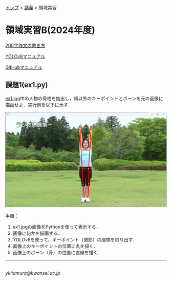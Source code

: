 <link rel="stylesheet" href="/~kitamura/md_preview1.css" type="text/css">

[トップ](https://cs.kwansei.ac.jp/~kitamura/index.html) > [講義](https://cs.kwansei.ac.jp/~kitamura/courses.html) > 領域実習

# 領域実習B(2024年度)

[200字作文の書き方](200字作文.html)

[YOLOv8マニュアル](https://cs.kwansei.ac.jp/~kitamura/KB/YOLOv8.html)

[GitHubマニュアル](https://cs.kwansei.ac.jp/~kitamura/KB/GitHub.html)

## 課題1(ex1.py)

[ex1.jpg](images/ex1.jpg)中の人物の骨格を抽出し，顔以外のキーポイントとボーンを元の画像に描画せよ．実行例を以下に示す．

![](images/ex1-result.png)

手順：
1. ex1.jpgの画像をPythonを使って表示する．
2. 画像に何かを描画する．
3. YOLOv8を使って，キーポイント（関節）の座標を取り出す．
4. 画像上のキーポイントの位置に丸を描く．
5. 画像上のボーン（骨）の位置に直線を描く．

<!-- ## 課題1A(ex1A.py)

Left-shoulder, Right-shoulder, Left-hip, Right-hipの4つの座標の重心点を求め，ex1で求めた画像上に描画せよ． -->


<!-- ## 課題2(ex2.py)

[ex1.jpg](images/ex1.jpg)と以下の5つの画像において，人物の姿勢の違いを数値化し，違いが少ないもの順にファイル名を表示せよ．

* [ex2_307.jpg](images/ex2_307.jpg)
* [ex2_336.jpg](images/ex2_336.jpg)
* [ex2_2015.jpg](images/ex2_2015.jpg)
* [ex2_3077.jpg](images/ex2_3077.jpg)
* [ex2_5175.jpg](images/ex2_5175.jpg)

## 課題3(ex3.py)

[ex3a.mp4](images/ex3a.mp4)の中で，[ex1.jpg](images/ex1.jpg)に近いフレームにおいて，骨格画像を赤色で描画せよ．実行例を[ex3_sample.mp4](images/ex3_sample.mp4)に示す．赤色以外の骨格は必ずしも描画する必要はない．

## 課題4(ex4.py)

[ex4.jpg](images/ex4.jpg)中の人物を抽出し，その領域を赤枠で元の画像に描画せよ．実行例を以下に示す．

![](images/ex4_ans.jpg)

## 課題5(ex5.py)

[ex5.mp4](images/ex5.mp4)の中で，人物を抽出し，その領域を赤枠で元の動画に描画せよ． -->

<!--
## 課題1(ex1.py)

[data.txt](data.txt)ファイルから，整数のみの行を抜き出し，その和を求めよ．

## 課題2(ex2.py)

[catalog.json](catalog.json)ファイルには，hat, shirt, jacketの（100万円以下の）価格データが記録されている．jacketの個数と最高価格，最低価格を求めよ．

## 課題3(ex3.py)

[sample.zip](sample.zip)ファイルには，kitamura_00000_kug.txtからkitamura_00999_kug.txtまでの1000個のファイルが含まれており，それぞれに整数が書かれている．ファイル名の数字が奇数のものだけに関して，それらのファイルに書かれた数字の合計を求めよ．

[zipファイルに関する資料](https://note.nkmk.me/python-zipfile/)


## 課題4(ex4.py)

以下の図に示すような人を表す図形をウィンドウに表示しなさい．

<img src="Ex4.png" width="400">

ヒント：Tkinterパッケージを使うとよい．


## 課題5(ex5.py)

課題4で示した図形を水平方向に移動させるアニメーションを作りなさい．


## 課題6

OpenPoseが出力するJSONファイルには25個の関節位置(下図参照)が保存されている．

<img src="openpose.png" width="400">

0: 鼻
1: 首	
2: 右肩		
3: 右肘
4: 右手首	
5: 左肩		
6: 左肘		
7: 左手首	
8: 腰中央	 
9: 右腰		 
10: 右膝	
11: 右足首
12: 左腰
13: 左膝
14: 左足首　
15: 右目
16: 左目
17: 右耳
18: 左耳
19: 左足親指
20: 左足小指
21: 左踵
22: 右足親指
23: 右足小指
24: 右踵

以下の示すように，2人の人の関節位置のデータは，0～24の順にX座標，Y座標，信頼度から構成され，保存されている．

```json
{"version":1.3,"
people":[{"person_id":[-1],
"pose_keypoints_2d":[1042.44,341.911,0.920342,1119.09,477.305,0.832621,980.679,486.233,0.738074,957.015,677.413,0.785113,974.632,724.545,0.722716,1263.15,456.814,0.744236,1307.19,701.028,0.592769,1292.57,886.459,0.33887,1142.45,930.56,0.437276,1060.03,933.523,0.378865,0,0,0,0,0,0,1233.63,933.522,0.393561,0,0,0,0,0,0,1021.86,315.515,0.961573,1068.97,315.29,0.942879,0,0,0,1139.61,315.262,0.945184,0,0,0,0,0,0,0,0,0,0,0,0,0,0,0,0,0,0],
},
{"person_id":[-1],
"pose_keypoints_2d":[692.139,244.883,0.945427,692.148,374.294,0.851024,547.874,371.362,0.717015,506.881,624.444,0.723114,530.404,806.974,0.826551,836.295,374.284,0.760332,868.803,595.075,0.688494,862.934,812.878,0.690138,695.224,795.186,0.457215,615.666,806.953,0.435372,644.951,1074.85,0.127179,0,0,0,786.326,795.182,0.438485,795.177,1074.83,0.128874,0,0,0,665.711,218.256,0.886688,718.597,218.236,0.909173,624.434,232.969,0.884324,759.84,232.981,0.850076,0,0,0,0,0,0,0,0,0,0,0,0,0,0,0,0,0,0],
}]}
```
例えば，1人目の人の鼻のX座標，Y座標，信頼度はそれぞれ，1042.44, 341.911, 0.920342である．

[kabeposter.zip](kabeposter.zip)ファイルには，0フレームから99フレームまでの骨格座標がkabeposter_000000000000_keypoints.json～kabeposter_000000000099_keypoints.json
のファイル名で保存されている．

 ### 課題6-1(ex6-1.py)
JSONファイルから骨格座標を抽出し，2人の人の0フレーム目における鼻と首のX座標，Y座標，信頼度をそれぞれ表示せよ．

### 課題6-2(ex6-2.py)
JSONファイルから骨格座標を抽出し，2人の人の0フレーム目における肩のラインをウィンドウに表示せよ．

### 課題6-3(ex6-3.py)
JSONファイルから骨格座標を抽出し，2人の人の動きを示すアニメーションを作成せよ．

ヒント：以下に関節の接続情報を示す．

```python
links = [
    [17, 15],
    [15, 0],
    [16, 0],
    [16, 18],
    [0, 1],
    [1, 2],
    [2, 3],
    [3, 4],
    [1, 5],
    [5, 6],
    [6, 7],
    [1, 8],
    [8, 9],
    [9, 10],
    [10, 11],
    [11, 24],
    [11, 22],
    [22, 23],
    [8, 12],
    [12, 13],
    [13, 14],
    [14, 21],
    [14, 19],
    [19, 20],
```
-->

<!-- ### 課題6-4(ex6-4.py)（オプション）
JSONファイルにかかれているデータを以下のような４次元のリストに変換せよ．

`data[h][i][j][k]`

ここで，`h`はフレーム番号(0~99)，`i`は人のID(0または1)，`j`は関節番号(0~24)，`k`はx座標(0)，y座標(1)，信頼度(2)を表す．

2人の人の0フレーム目における鼻と首のX座標，Y座標，信頼度をそれぞれ表示せよ． -->

<!--
## 課題7
[sample.mp4](sample.mp4)をYolov8を用いて物体認識を行い，認識された物体を重複を除いて列挙せよ．Yolov8のインストール，利用法は[ここ](HowToUseYOLOv8.pdf)を参照すること．物体認識がうまく動作しない場合は，認識済みの[labels.zip](labels.zip)を用いても良い． 
-->

***
<address>
<script>
document.write("Last updated: " + document.lastModified);
</script> <br>
ykitamura@kwansei.ac.jp </address>